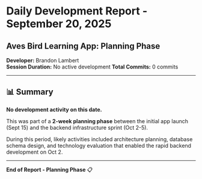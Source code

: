 # Daily Development Report - September 20, 2025
## Aves Bird Learning App: Planning Phase

**Developer:** Brandon Lambert  
**Session Duration:** No active development
**Total Commits:** 0 commits

---

## 📊 Summary

**No development activity on this date.**

This was part of a **2-week planning phase** between the initial app launch (Sept 15) and the backend infrastructure sprint (Oct 2-5).

During this period, likely activities included architecture planning, database schema design, and technology evaluation that enabled the rapid backend development on Oct 2.

---

**End of Report - Planning Phase** 📋
